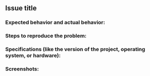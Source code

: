 ## Issue title 
### Expected behavior and actual behavior:
### Steps to reproduce the problem:
### Specifications (like the version of the project, operating system, or hardware):
### Screenshots:
